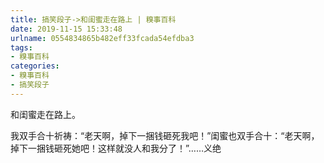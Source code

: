 ```yaml
---
title: 搞笑段子->和闺蜜走在路上 | 糗事百科
date: 2019-11-15 15:33:48
urlname: 0554834865b482eff33fcada54efdba3
tags: 
- 糗事百科
categories:
- 糗事百科
- 搞笑段子
---
```

和闺蜜走在路上。

我双手合十祈祷：“老天啊，掉下一捆钱砸死我吧！”闺蜜也双手合十：“老天啊，掉下一捆钱砸死她吧！这样就没人和我分了！”……义绝


